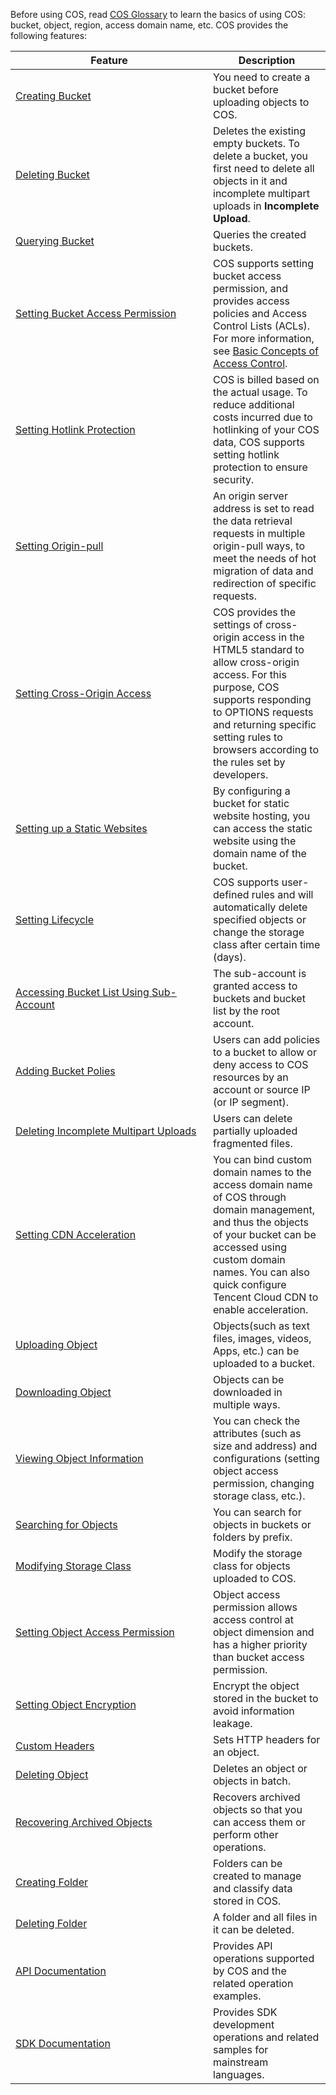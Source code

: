 Before using COS, read [COS Glossary](https://intl.cloud.tencent.com/document/product/436/18507) to learn the basics of using COS: bucket, object, region, access domain name, etc.
COS provides the following features:

<style>
table th:first-of-type {
    width: 300px;
}
</style>

| Feature |Description|
|---------|---------|
| [Creating Bucket](https://intl.cloud.tencent.com/document/product/436/13309) | You need to create a bucket before uploading objects to COS.|
| [Deleting Bucket](https://intl.cloud.tencent.com/document/product/436/30361) |Deletes the existing empty buckets. To delete a bucket, you first need to delete all objects in it and incomplete multipart uploads in **Incomplete Upload**. |
| [Querying Bucket](https://intl.cloud.tencent.com/document/product/436/32018) | Queries the created buckets. |
| [Setting Bucket Access Permission](https://intl.cloud.tencent.com/document/product/436/13315) | COS supports setting bucket access permission, and provides access policies and Access Control Lists (ACLs). For more information, see [Basic Concepts of Access Control](https://intl.cloud.tencent.com/document/product/436/30581). |
| [Setting Hotlink Protection](https://intl.cloud.tencent.com/document/product/436/13319) |COS is billed based on the actual usage. To reduce additional costs incurred due to hotlinking of your COS data, COS supports setting hotlink protection to ensure security. |
| [Setting Origin-pull](https://intl.cloud.tencent.com/document/product/436/31508) |An origin server address is set to read the data retrieval requests in multiple origin-pull ways, to meet the needs of hot migration of data and redirection of specific requests. |
| [Setting Cross-Origin Access](https://intl.cloud.tencent.com/document/product/436/13318) |COS provides the settings of cross-origin access in the HTML5 standard to allow cross-origin access. For this purpose, COS supports responding to OPTIONS requests and returning specific setting rules to browsers according to the rules set by developers. |
| [Setting up a Static Websites](https://intl.cloud.tencent.com/document/product/436/14984) |By configuring a bucket for static website hosting, you can access the static website using the domain name of the bucket. |
| [Setting Lifecycle](https://intl.cloud.tencent.com/document/product/436/14605) |COS supports user-defined rules and will automatically delete specified objects or change the storage class after certain time (days). |
| [Accessing Bucket List Using Sub-Account](https://intl.cloud.tencent.com/document/product/436/17061) | The sub-account is granted access to buckets and bucket list by the root account. |
| [Adding Bucket Polies](https://intl.cloud.tencent.com/document/product/436/30927) |Users can add policies to a bucket to allow or deny access to COS resources by an account or source IP (or IP segment). |
| [Deleting Incomplete Multipart Uploads](https://intl.cloud.tencent.com/document/product/436/31632) | Users can delete partially uploaded fragmented files. |
| [Setting CDN Acceleration](https://intl.cloud.tencent.com/document/product/436/18424) | You can bind custom domain names to the access domain name of COS through domain management, and thus the objects of your bucket can be accessed using custom domain names. You can also quick configure Tencent Cloud CDN to enable acceleration. |
| [Uploading Object](https://intl.cloud.tencent.com/document/product/436/13321) | Objects(such as text files, images, videos, Apps, etc.) can be uploaded to a bucket. |
| [Downloading Object](https://intl.cloud.tencent.com/document/product/436/13322) |Objects can be downloaded in multiple ways. |
| [Viewing Object Information](https://intl.cloud.tencent.com/document/product/436/13326) | You can check the attributes (such as size and address) and configurations (setting object access permission, changing storage class, etc.).|
| [Searching for Objects](https://intl.cloud.tencent.com/document/product/436/13325) | You can search for objects in buckets or folders by prefix. |
| [Modifying Storage Class](https://intl.cloud.tencent.com/document/product/436/30930) | Modify the storage class for objects uploaded to COS. |
| [Setting Object Access Permission](https://intl.cloud.tencent.com/document/product/436/13327) | Object access permission allows access control at object dimension and has a higher priority than bucket access permission. |
| [Setting Object Encryption](https://intl.cloud.tencent.com/document/product/436/30929) | Encrypt the object stored in the bucket to avoid information leakage. |
| [Custom Headers](https://intl.cloud.tencent.com/document/product/436/13361) |Sets HTTP headers for an object. |
| [Deleting Object](https://intl.cloud.tencent.com/document/product/436/13323) |Deletes an object or objects in batch. |
| [Recovering Archived Objects](https://intl.cloud.tencent.com/document/product/436/30961) | Recovers archived objects so that you can access them or perform other operations. |
| [Creating Folder](https://intl.cloud.tencent.com/document/product/436/13329) |Folders can be created to manage and classify data stored in COS. |
| [Deleting Folder](https://intl.cloud.tencent.com/document/product/436/13330) |A folder and all files in it can be deleted. |
| [API Documentation](https://intl.cloud.tencent.com/document/product/436/7751) | Provides API operations supported by COS and the related operation examples. |
| [SDK Documentation](https://intl.cloud.tencent.com/document/product/436/6474) | Provides SDK development operations and related samples for mainstream languages. |

